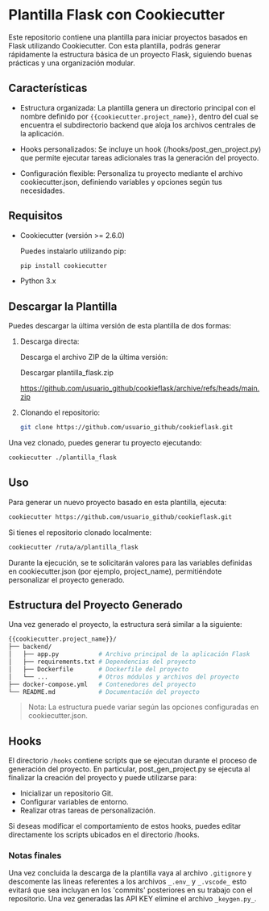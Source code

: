 # Plantilla Flask con Cookiecutter

Este repositorio contiene una plantilla para iniciar proyectos basados en Flask utilizando Cookiecutter. Con esta plantilla, podrás generar rápidamente la estructura básica de un proyecto Flask, siguiendo buenas prácticas y una organización modular.

## Características

- Estructura organizada: La plantilla genera un directorio principal con el nombre definido por `{{cookiecutter.project_name}}`, dentro del cual se encuentra el subdirectorio backend que aloja los archivos centrales de la aplicación.

- Hooks personalizados: Se incluye un hook (/hooks/post_gen_project.py) que permite ejecutar tareas adicionales tras la generación del proyecto.

- Configuración flexible: Personaliza tu proyecto mediante el archivo cookiecutter.json, definiendo variables y opciones según tus necesidades.

## Requisitos

- Cookiecutter (versión >= 2.6.0)

    Puedes instalarlo utilizando pip:

  ```bash
  pip install cookiecutter
  ```  
- Python 3.x

## Descargar la Plantilla

Puedes descargar la última versión de esta plantilla de dos formas:

1. Descarga directa:

    Descarga el archivo ZIP de la última versión:

    Descargar plantilla_flask.zip

    https://github.com/usuario_github/cookieflask/archive/refs/heads/main.zip


2. Clonando el repositorio:

    ```bash
    git clone https://github.com/usuario_github/cookieflask.git
    ```
Una vez clonado, puedes generar tu proyecto ejecutando:

```bash
cookiecutter ./plantilla_flask
```

## Uso

Para generar un nuevo proyecto basado en esta plantilla, ejecuta:

```bash
cookiecutter https://github.com/usuario_github/cookieflask.git
```
Si tienes el repositorio clonado localmente:

```bash
cookiecutter /ruta/a/plantilla_flask
```

Durante la ejecución, se te solicitarán valores para las variables definidas en cookiecutter.json (por ejemplo, project_name), permitiéndote personalizar el proyecto generado.

## Estructura del Proyecto Generado

Una vez generado el proyecto, la estructura será similar a la siguiente:

```bash
{{cookiecutter.project_name}}/
├── backend/
│   ├── app.py           # Archivo principal de la aplicación Flask
│   ├── requirements.txt # Dependencias del proyecto
│   ├── Dockerfile       # Dockerfile del proyecto
│   └── ...              # Otros módulos y archivos del proyecto
├── docker-compose.yml   # Contenedores del proyecto
└── README.md            # Documentación del proyecto
```
> Nota: La estructura puede variar según las opciones configuradas en cookiecutter.json.

## Hooks

El directorio `/hooks` contiene scripts que se ejecutan durante el proceso de generación del proyecto. En particular, post_gen_project.py se ejecuta al finalizar la creación del proyecto y puede utilizarse para:

- Inicializar un repositorio Git.
- Configurar variables de entorno.
- Realizar otras tareas de personalización.

Si deseas modificar el comportamiento de estos hooks, puedes editar directamente los scripts ubicados en el directorio /hooks.


### Notas finales

Una vez concluida la descarga de la plantilla vaya al archivo `.gitignore` y descomente las lineas referentes a los archivos `_.env_` y `_.vscode_` esto evitará que sea incluyan en los 'commits' posteriores en su trabajo con el repositorio.
Una vez generadas las API KEY elimine el archivo `_keygen.py_`.